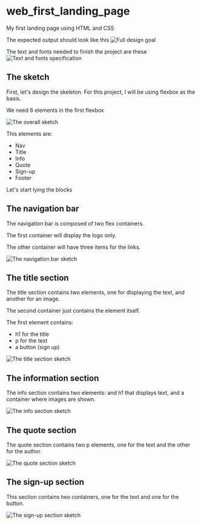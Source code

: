 # web_first_landing_page
My first landing page using HTML and CSS

The expected output should look like this ![Full design goal](01-full-design.png)

The text and fonts needed to finish the project are these ![Text and fonts specification](02-text-fonts.png)

## The sketch

First, let's design the skeleton. For this project, I will be using flexbox as the basis.

We need 6 elements in the first flexbox

![The overall sketch](design-process/01-overall.png)

This elements are:
* Nav
* Title
* Info
* Quote
* Sign-up
* Footer

Let's start lying the blocks

## The navigation bar

The navigation bar is composed of two flex containers.

The first container will display the logo only.

The other container will have three items for the links.

![The navigation bar sketch](design-process/02-nav-bar.png)

## The title section

The title section contains two elements, one for displaying the text, and another for an image.

The second container just contains the element itself.

The first element contains:

* h1 for the title
* p for the text
* a button (sign up)

![The title section sketch](design-process/03-title.png)

## The information section 

The info section contains two elements: and h1 that displays text, and a container where images are shown.

![The info section sketch](design-process/04-information.png)

## The quote section

The quote section contains two p elements, one for the text and the other for the author.

![The quote section sketch](design-process/05-quote.png)

## The sign-up section

This section contains two containers, one for the text and one for the button.

![The sign-up section sketch](design-process/06-sign.png)